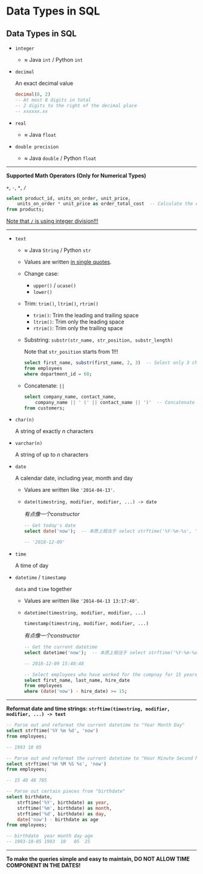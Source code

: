 # Data Types in SQL

## Data Types in SQL

- `integer`

  - $\approx$ Java `int` / Python `int`

- `decimal`

  An exact decimal value

  ```sql
  decimal(8, 2)
  -- At most 8 digits in total
  -- 2 digits to the right of the decimal place
  -- xxxxxx.xx
  ```

- `real`

  - $\approx$ Java `float`

- `double precision`

  - $\approx$ Java `double` / Python `float`

------

**Supported Math Operators (Only for Numerical Types)**

`+`, `-`, `*`, `/`

```sql
select product_id, units_on_order, unit_price,
	units_on_order * unit_price as order_total_cost  -- Calculate the each order's total cost
from products;
```

<u>Note that `/` is using integer division!!!</u>

------

- `text`

  - $\approx$ Java `String` / Python `str`

  - Values are written <u>in single quotes</u>.

  - Change case:

    - `upper()` / `ucase()`
    - `lower()`

  - Trim: `trim()`, `ltrim()`, `rtrim()`

    - `trim()`: Trim the leading and trailing space
    - `ltrim()`: Trim only the leading space
    - `rtrim()`: Trim only the trailing space

  - Substring: `substr(str_name, str_position, substr_length)`

    Note that `str_position` starts from 1!!!

    ```sql
    select first_name, substr(first_name, 2, 3)  -- Select only 3 characters, starting from the 2nd character
    from employees
    where department_id = 60;
    ```

  - Concatenate: `||`

    ```sql
    select company_name, contact_name,
        company_name || ' (' || contact_name || ')'  -- Concatenate "company_name" and "contact_name"
    from customers;
    ```

- `char(n)`

  A string of exactly *n* characters

- `varchar(n)`

  A string of up to *n* characters

- `date`

  A calendar date, including year, month and day

  - Values are written like `'2014-04-13'`.

  - `date(timestring, modifier, modifier, ...) -> date`

    *有点像一个constructor*

    ```sql
    -- Get today's date
    select date('now');  -- 本质上相当于 select strftime('%Y-%m-%s', 'now')
    
    -- '2018-12-09'
    ```

- `time`

  A time of day

- `datetime` / `timestamp`

  `data` and `time` together

  - Values are written like `'2014-04-13 13:17:48'`.

  - `datetime(timestring, modifier, modifier, ...)`

    `timestamp(timestring, modifier, modifier, ...)`

    *有点像一个constructor*

    ```sql
    -- Get the current datetime
    select datetime('now');  -- 本质上相当于 select strftime('%Y-%m-%d %H-%M-%S', 'now')
    
    -- 2018-12-09 15:40:48
    ```

    ```sql
    -- Select employees who have worked for the compnay for 15 years or more
    select first_name, last_name, hire_date
    from employees
    where (date('now') - hire_date) >= 15;
    ```

------

**Reformat date and time strings: `strftime(timestring, modifier, modifier, ...) -> text`**

```sql
-- Parse out and reformat the current datetime to "Year Month Day"
select strftime('%Y %m %d', 'now')
from employees;

-- 1993 10 05
```

```sql
-- Parse out and reformat the current datetime to "Hour Minute Second Millisecond"
select strftime('%H %M %S %s', 'now')
from employees;

-- 15 40 48 785
```

```sql
-- Parse out certain pieces from "birthdate"
select birthdate,
    strftime('%Y', birthdate) as year,
    strftime('%m', birthdate) as month,
    strftime('%d', birthdate) as day,
    date('now') - birthdate as age
from employees;

-- birthdate  year month day age
-- 1993-10-05 1993  10   05  25
```

------

**To make the queries simple and easy to maintain, DO NOT ALLOW TIME COMPONENT IN THE DATES!**